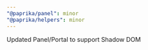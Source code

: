 ```yaml
---
"@paprika/panel": minor
"@paprika/helpers": minor
---
```


Updated Panel/Portal to support Shadow DOM
